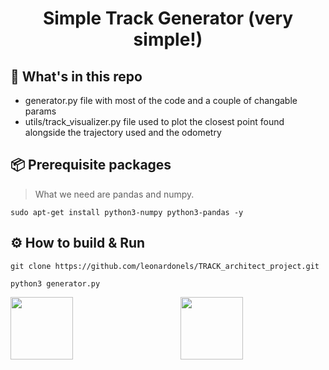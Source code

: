 <div align="center">
    <h1>Simple Track Generator (very simple!)</h1>
</div>

## :open_file_folder: What's in this repo

* generator.py file with most of the code and a couple of changable params
* utils/track_visualizer.py file used to plot the closest point found alongside the trajectory used and the odometry

## :package: Prerequisite packages
> What we need are pandas and numpy.

```commandline
sudo apt-get install python3-numpy python3-pandas -y
```
## :gear: How to build & Run
```commandline
git clone https://github.com/leonardonels/TRACK_architect_project.git
```
```commandline
python3 generator.py
```
<div style="display:flex">
     <div style="flex:1;padding-right:20px;">
          <img src="https://github.com/user-attachments/assets/d23eac0e-7992-4a6a-a826-af1fe904a29e" width="100"/>
     </div>
     <div style="flex:1;padding-left:20px;">
          <img src="https://github.com/user-attachments/assets/33776fe1-bba7-4891-bd4a-2f2bf1e26cc2" width="100"/>
     </div>
</div>
